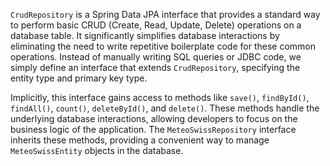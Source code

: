`CrudRepository` is a Spring Data JPA interface that provides a standard way to perform basic CRUD (Create, Read, Update, Delete) operations on a database table. It significantly simplifies database interactions by eliminating the need to write repetitive boilerplate code for these common operations. Instead of manually writing SQL queries or JDBC code, we simply define an interface that extends `CrudRepository`, specifying the entity type and primary key type.

Implicitly, this interface gains access to methods like `save()`, `findById()`, `findAll()`, `count()`, `deleteById()`, and `delete()`. These methods handle the underlying database interactions, allowing developers to focus on the business logic of the application. The `MeteoSwissRepository` interface inherits these methods, providing a convenient way to manage `MeteoSwissEntity` objects in the database.